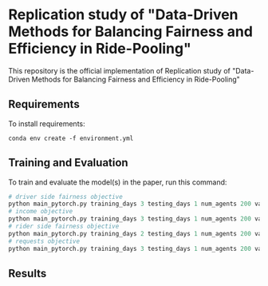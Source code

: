 # Replication study of "Data-Driven Methods for Balancing Fairness and Efficiency in Ride-Pooling"

This repository is the official implementation of Replication study of "Data-Driven Methods for Balancing Fairness and Efficiency in Ride-Pooling"

## Requirements

To install requirements:

```setup
conda env create -f environment.yml
```

## Training and Evaluation

To train and evaluate the model(s) in the paper, run this command:

```python
# driver side fairness objective
python main_pytorch.py training_days 3 testing_days 1 num_agents 200 value_num 10 write_file True print_verbose False lambda 0.67 data_dir "'../data/ny/'"
# income objective
python main_pytorch.py training_days 3 testing_days 1 num_agents 200 value_num 15 write_file True print_verbose False data_dir "'../data/ny/'"
# rider side fairness objective
python main_pytorch.py training_days 2 testing_days 1 num_agents 200 value_num 14 write_file True print_verbose False lambda 1000000000 data_dir "'../data/ny/'"
# requests objective
python main_pytorch.py training_days 3 testing_days 1 num_agents 200 value_num 1 write_file True print_verbose False data_dir "'../data/ny/'"
```

## Results
